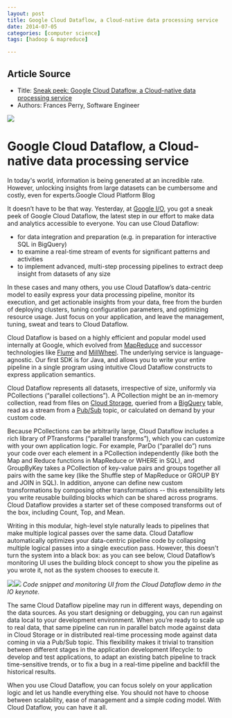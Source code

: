 ```yaml
---
layout: post
title: Google Cloud Dataflow, a Cloud-native data processing service
date: 2014-07-05
categories: [computer science]
tags: [hadoop & mapreduce]

---
```




## Article Source
* Title: [Sneak peek: Google Cloud Dataflow, a Cloud-native data processing service](http://googlecloudplatform.blogspot.kr/2014/06/sneak-peek-google-cloud-dataflow-a-cloud-native-data-processing-service.html)
* Authors: Frances Perry, Software Engineer

[![](http://sungsoo.github.com/images/cloud-dataflow.png)](http://sungsoo.github.com/images/cloud-dataflow.png)

# Google Cloud Dataflow, a Cloud-native data processing service

In today's world, information is being generated at an incredible rate.
However, unlocking insights from large datasets can be cumbersome and
costly, even for experts.Google Cloud Platform Blog

 
 It doesn’t have to be that way. Yesterday, at [Google
I/O](https://www.google.com/io), you got a sneak peek of Google Cloud
Dataflow, the latest step in our effort to make data and analytics
accessible to everyone. You can use Cloud Dataflow:
 

-   for data integration and preparation (e.g. in preparation for
    interactive SQL in BigQuery)
-   to examine a real-time stream of events for significant patterns and
    activities
-   to implement advanced, multi-step processing pipelines to extract
    deep insight from datasets of any size


 In these cases and many others, you use Cloud Dataflow’s data-centric
model to easily express your data processing pipeline, monitor its
execution, and get actionable insights from your data, free from the
burden of deploying clusters, tuning configuration parameters, and
optimizing resource usage. Just focus on your application, and leave the
management, tuning, sweat and tears to Cloud Dataflow. 
 
 Cloud Dataflow is based on a highly efficient and popular model used
internally at Google, which evolved from
[MapReduce](http://research.google.com/archive/mapreduce.html) and
successor technologies like
[Flume](http://dl.acm.org/citation.cfm?id=1806638) and
[MillWheel](http://research.google.com/pubs/pub41378.html). The
underlying service is language-agnostic. Our first SDK is for Java, and
allows you to write your entire pipeline in a single program using
intuitive Cloud Dataflow constructs to express application semantics. 
 
 Cloud Dataflow represents all datasets, irrespective of size, uniformly
via PCollections (“parallel collections”). A PCollection might be an
in-memory collection, read from files on [Cloud
Storage](https://cloud.google.com/products/cloud-storage/), queried from
a [BigQuery](https://cloud.google.com/products/bigquery/) table, read as
a stream from a [Pub/Sub](https://developers.google.com/pubsub/) topic,
or calculated on demand by your custom code.
 
 Because PCollections can be arbitrarily large, Cloud Dataflow includes
a rich library of PTransforms (“parallel transforms”), which you can
customize with your own application logic. For example, ParDo (“parallel
do”) runs your code over each element in a PCollection independently
(like both the Map and Reduce functions in MapReduce or WHERE in SQL),
and GroupByKey takes a PCollection of key-value pairs and groups
together all pairs with the same key (like the Shuffle step of MapReduce
or GROUP BY and JOIN in SQL). In addition, anyone can define new custom
transformations by composing other transformations -- this extensibility
lets you write reusable building blocks which can be shared across
programs. Cloud Dataflow provides a starter set of these composed
transforms out of the box, including Count, Top, and Mean. 
 
 Writing in this modular, high-level style naturally leads to pipelines
that make multiple logical passes over the same data. Cloud Dataflow
automatically optimizes your data-centric pipeline code by collapsing
multiple logical passes into a single execution pass. However, this
doesn't turn the system into a black box: as you can see below, Cloud
Dataflow’s monitoring UI uses the building block concept to show you the
pipeline as you wrote it, not as the system chooses to execute it.

![](https://lh4.googleusercontent.com/oJ5wG4q7Wc5AxosNcvcIWqJ7i6PwkaMEsbGcblMcp4V9JQ9w1hbHnQqNK2khWmntUUVRa0_BEDi7qzXssCQnBjupoZIiBOk06ova0svp7Qvn9hwh1UXs5cJ0M4cwADDvDw)![](https://lh4.googleusercontent.com/f3c6eNr8Dt_UyEgojV7zHuXJZFWdYT4JFlwCo7XjypUQSwINLu2PR2Nh_xnM_GLpyf-5MghrDwCxko8nJyzKLqhx6W7tt_Hu37iZcjApYmTkydAr4-VPkvMAB6kHyEI75w)
 *Code snippet and monitoring UI from the Cloud Dataflow demo in the IO
keynote.*
 
 The same Cloud Dataflow pipeline may run in different ways, depending
on the data sources. As you start designing or debugging, you can run
against data local to your development environment. When you’re ready to
scale up to real data, that same pipeline can run in parallel batch mode
against data in Cloud Storage or in distributed real-time processing
mode against data coming in via a Pub/Sub topic. This flexibility makes
it trivial to transition between different stages in the application
development lifecycle: to develop and test applications, to adapt an
existing batch pipeline to track time-sensitive trends, or to fix a bug
in a real-time pipeline and backfill the historical results.
 
 When you use Cloud Dataflow, you can focus solely on your application
logic and let us handle everything else. You should not have to choose
between scalability, ease of management and a simple coding model. With
Cloud Dataflow, you can have it all.
